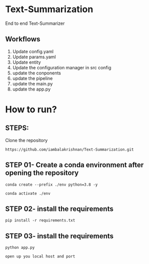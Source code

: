 # Text-Summarization
End to end Text-Summarizer


## Workflows

1. Update config.yaml
2. Update params.yaml
3. Update entity
4. Update the configuration manager in src config
5. update the conponents
6. update the pipeline
7. update the main.py
8. update the app.py

# How to run?
## STEPS:

Clone the repository

```
https://github.com/iambalakrishnan/Text-Summarization.git
```
## STEP 01- Create a conda environment after opening the repository

```
conda create --prefix ./env python=3.8 -y
```

```
conda activate ./env
```


## STEP 02- install the requirements

```
pip install -r requirements.txt

```

## STEP 03- install the requirements

```
python app.py

```


```
open up you local host and port

```